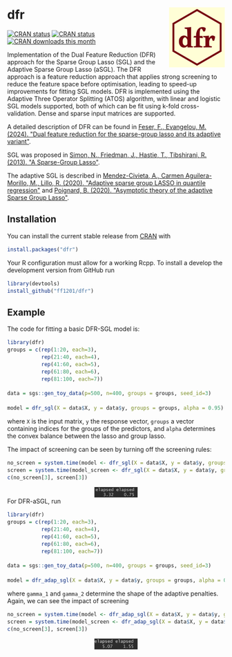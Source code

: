 
# dfr <a><img src='man/figures/dfr-logo.png' align="right" height="139" /></a>
[![CRAN status](https://www.r-pkg.org/badges/version/dfr)](https://CRAN.R-project.org/package=dfr)
[![CRAN status](https://www.r-pkg.org/badges/last-release/dfr)](https://CRAN.R-project.org/package=dfr)
[![CRAN downloads this month](https://cranlogs.r-pkg.org/badges/dfr)](https://cran.r-project.org/package=dfr)

Implementation of the Dual Feature Reduction (DFR) approach for the Sparse Group Lasso (SGL) and the Adaptive Sparse Group Lasso (aSGL). The DFR approach is a feature reduction approach that applies strong screening to reduce the feature space before optimisation, leading to speed-up improvements for fitting SGL models. DFR is implemented using the Adaptive Three Operator Splitting (ATOS) algorithm, with linear and logistic SGL models supported, both of which can be fit using k-fold cross-validation. Dense and sparse input matrices are supported.

A detailed description of DFR can be found in [Feser, F., Evangelou, M. (2024). "Dual feature reduction for the sparse-group lasso and its adaptive variant"](https://arxiv.org/abs/2405.17094).

SGL was proposed in [Simon, N., Friedman, J., Hastie, T., Tibshirani, R. (2013). "A Sparse-Group Lasso"](https://www.tandfonline.com/doi/abs/10.1080/10618600.2012.681250).

The adaptive SGL is described in [Mendez-Civieta, A., Carmen Aguilera-Morillo, M., Lillo, R. (2020). "Adaptive sparse group LASSO in quantile regression"](https://link.springer.com/article/10.1007/s11634-020-00413-8) and [Poignard, B. (2020). "Asymptotic theory of the adaptive Sparse Group Lasso"](https://link.springer.com/article/10.1007/s10463-018-0692-7).

## Installation

You can install the current stable release from [CRAN](https://cran.r-project.org/) with
``` r
install.packages("dfr")
```
Your R configuration must allow for a working Rcpp. To install a develop the development version from GitHub run
``` r
library(devtools)
install_github("ff1201/dfr")
```

## Example

The code for fitting a basic DFR-SGL model is:

``` r
library(dfr)
groups = c(rep(1:20, each=3),
           rep(21:40, each=4),
           rep(41:60, each=5),
           rep(61:80, each=6),
           rep(81:100, each=7))

data = sgs::gen_toy_data(p=500, n=400, groups = groups, seed_id=3)

model = dfr_sgl(X = data$X, y = data$y, groups = groups, alpha = 0.95)
```

where `X` is the input matrix, `y` the response vector, `groups` a vector containing indices for the groups of the predictors, and `alpha` determines the convex balance between the lasso and group lasso.

The impact of screening can be seen by turning off the screening rules:

``` r
no_screen = system.time(model <- dfr_sgl(X = data$X, y = data$y, groups = groups, alpha = 0.95,screen=FALSE))
screen = system.time(model_screen <- dfr_sgl(X = data$X, y = data$y, groups = groups, alpha = 0.95,screen=TRUE))
c(no_screen[3], screen[3])
```
<img src="man/figures/sgl-time.png" width="20%" style="display: block; margin: auto;" />
For DFR-aSGL, run

``` r
library(dfr)
groups = c(rep(1:20, each=3),
           rep(21:40, each=4),
           rep(41:60, each=5),
           rep(61:80, each=6),
           rep(81:100, each=7))

data = sgs::gen_toy_data(p=500, n=400, groups = groups, seed_id=3)

model = dfr_adap_sgl(X = data$X, y = data$y, groups = groups, alpha = 0.95, gamma_1 = 0.1, gamma_2 = 0.1)
```
where `gamma_1` and `gamma_2` determine the shape of the adaptive penalties. Again, we can see the impact of screening

``` r
no_screen = system.time(model <- dfr_adap_sgl(X = data$X, y = data$y, groups = groups, alpha = 0.95, gamma_1 = 0.1, gamma_2 = 0.1, screen=FALSE))
screen = system.time(model_screen <- dfr_adap_sgl(X = data$X, y = data$y, groups = groups, alpha = 0.95, gamma_1 = 0.1, gamma_2 = 0.1, screen=TRUE))
c(no_screen[3], screen[3])
```
<img src="man/figures/asgl-time.png" width="20%" style="display: block; margin: auto;" />